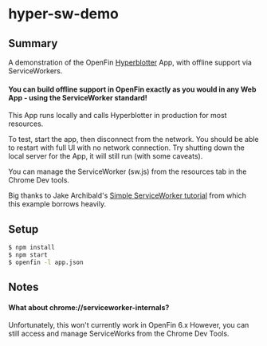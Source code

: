 # hyper-sw-demo
## Summary
A demonstration of the OpenFin [Hyperblotter](https://github.com/openfin/hyperblotter/) App, with offline support via ServiceWorkers.

#### You can build offline support in OpenFin exactly as you would in any Web App - using the ServiceWorker standard!

This App runs locally and calls Hyperblotter in production for most resources.  

To test, start the app, then disconnect from the network.  You should be able to restart with full UI with no network connection.  Try shutting down the local server for the App, it will still run (with some caveats).

You can manage the ServiceWorker (sw.js) from the resources tab in the Chrome Dev tools.

Big thanks to Jake Archibald's [Simple ServiceWorker tutorial](https://github.com/jakearchibald/simple-serviceworker-tutorial) from which this example borrows heavily.

## Setup
```sh
$ npm install
$ npm start
$ openfin -l app.json
```

## Notes
#### What about chrome://serviceworker-internals?
Unfortunately, this won't currently work in OpenFin 6.x  However, you can still access and manage ServiceWorks from the Chrome Dev Tools.
